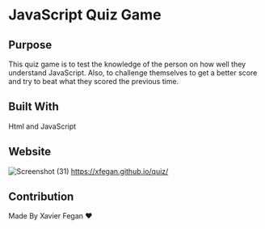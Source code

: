 # JavaScript Quiz Game

## Purpose
This quiz game is to test the knowledge of the person on how well they understand JavaScript. Also, to challenge themselves to get a better score and try to beat what they scored the previous time. 

## Built With 
Html and JavaScript

## Website 
![Screenshot (31)](https://user-images.githubusercontent.com/83932018/122835847-1eaa5d00-d2bf-11eb-9fc3-67933f06364f.png)
https://xfegan.github.io/quiz/

## Contribution
Made By Xavier Fegan ❤️
